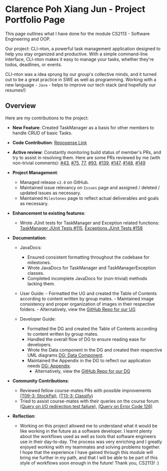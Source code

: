 # Clarence Poh Xiang Jun - Project Portfolio Page
This page outlines what I have done for the module CS2113 - Software Engineering and OOP.

Our project: CLI-nton, a powerful task management application designed to help you stay organized and productive. With a simple command-line interface, CLI-nton makes it easy to manage your tasks, whether they're todos, deadlines, or events.

CLI-nton was a idea sprung by our group's collective minds, and it turned out to be a great practice in SWE as well as programming.
Working with a new language - `Java` - helps to improve our tech stack (and hopefully our resumes!) 

## Overview
Here are my contributions to the project:

- **New Feature**: Created TaskManager as a basis for other members to handle CRUD of basic Tasks.

- **Code Contribution**: [Reposense Link](https://nus-cs2113-ay2324s2.github.io/tp-dashboard/?search=clarencepohh&breakdown=true&sort=groupTitle%20dsc&sortWithin=title&since=2024-02-23&timeframe=commit&mergegroup=&groupSelect=groupByRepos&checkedFileTypes=docs~functional-code~test-code~other)

- **Active review**: Constantly monitoring build status of member's PRs, and try to assist in resolving them.
  Here are some PRs reviewed by me (with non-trivial comments): [#43](https://github.com/AY2324S2-CS2113-W13-2/tp/pull/43),
  [#75](https://github.com/AY2324S2-CS2113-W13-2/tp/pull/75), [77](https://github.com/AY2324S2-CS2113-W13-2/tp/pull/77),
  [#93](https://github.com/AY2324S2-CS2113-W13-2/tp/pull/93), [#139](https://github.com/AY2324S2-CS2113-W13-2/tp/pull/139),
  [#147](https://github.com/AY2324S2-CS2113-W13-2/tp/pull/147), [#148](https://github.com/AY2324S2-CS2113-W13-2/tp/pull/148),
  [#149](https://github.com/AY2324S2-CS2113-W13-2/tp/pull/149)

- **Project Management**:
    - Managed release `v2.0` on GitHub.
    - Maintained issue relevancy on `Issues` page and assigned / deleted / updated issues as necessary.
    - Maintained `Milestones` page to reflect actual deliverables and goals as necessary.

- **Enhancement to existing features**:
    - Wrote JUnit tests for TaskManager and Exception related functions: [TaskManager JUnit Tests #115](https://github.com/AY2324S2-CS2113-W13-2/tp/pull/115), 
      [Exceptions JUnit Tests #158](https://github.com/AY2324S2-CS2113-W13-2/tp/pull/158)

- **Documentation**:

  - JavaDocs: 
    - Ensured consistent formatting throughout the codebase for milestones.
    - Wrote JavaDocs for TaskManager and TaskManagerException classes.
    - Completed incomplete JavaDocs for (non-trivial) methods lacking them.
    
  - User Guide:
        - Formatted the UG and created the Table of Contents according to content written by group mates.
        - Maintained image consistency and proper organization of images in their respective folders.
        - Alternatively, view the [GitHub Repo for our UG](https://github.com/AY2324S2-CS2113-W13-2/tp/blob/master/docs/UserGuide.md)
  
  - Developer Guide:
      - Formatted the DG and created the Table of Contents according to content written by group mates.
      - Handled the overall flow of DG to ensure reading ease for developers.
      - Wrote the Data component in the DG and created their respective UML diagrams [DG: Data Component](../DeveloperGuide.md/#data-component). 
      - Maintained the Appendix in the DG to reflect our application needs [DG: Appendix](../DeveloperGuide.md/#appendix-requirements). 
        - Alternatively, view the [GitHub Repo for our DG](https://github.com/AY2324S2-CS2113-W13-2/tp/blob/master/docs/DeveloperGuide.md)

- **Community Contributions**:

  - Reviewed fellow course-mates PRs with possible improvements [(T09-3: StockPal)](https://github.com/nus-cs2113-AY2324S2/tp/pull/1),
  [(T13-3: Classify)](https://github.com/clarencepohh/ped/issues)
  - Tried to assist course-mates with their queries on the course forum [(Query on I/O redirection test failure)](https://github.com/nus-cs2113-AY2324S2/forum/issues/38#issuecomment-2049388702), 
  [(Query on Error Code 126)](https://github.com/nus-cs2113-AY2324S2/forum/issues/31)

- **Reflection**:
  - Working on this project allowed me to understand what it would be like working in the future as a software developer.
  I learnt plenty about the workflows used as well as tools that software engineers use in their day-to-day. The process 
  was very enriching and I greatly enjoyed working with my teammates and solving problems together. I hope that the 
  experience I have gained through this module will bring me further in my path, and that I will be able to be part of 
  this style of workflows soon enough in the future! Thank you, CS2113! :)  